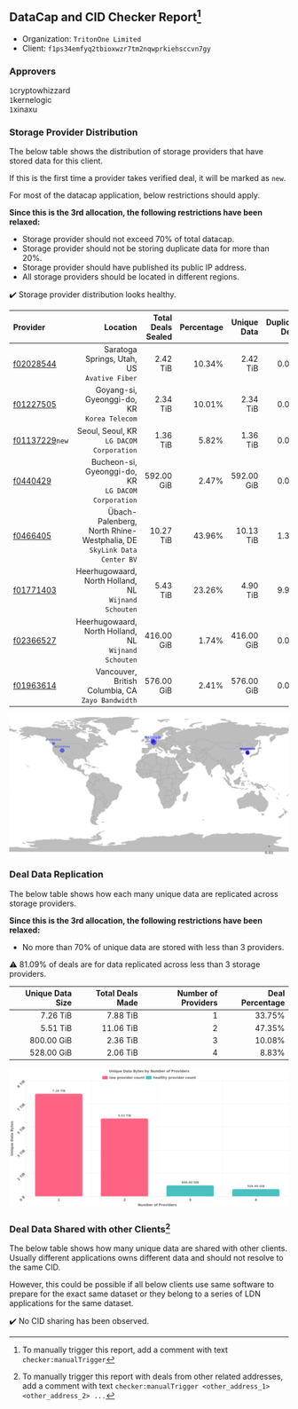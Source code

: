## DataCap and CID Checker Report[^1]
 - Organization: `TritonOne Limited`
 - Client: `f1ps34emfyq2tbioxwzr7tm2nqwprkiehsccvn7gy`
### Approvers
`1`cryptowhizzard<br/>`1`kernelogic<br/>`1`xinaxu

### Storage Provider Distribution
The below table shows the distribution of storage providers that have stored data for this client.

If this is the first time a provider takes verified deal, it will be marked as `new`.

For most of the datacap application, below restrictions should apply.

**Since this is the 3rd allocation, the following restrictions have been relaxed:**
 - Storage provider should not exceed 70% of total datacap.
 - Storage provider should not be storing duplicate data for more than 20%.
 - Storage provider should have published its public IP address.
 - All storage providers should be located in different regions.

✔️ Storage provider distribution looks healthy.

| Provider                                                    |                                                                 Location | Total Deals Sealed | Percentage | Unique Data | Duplicate Deals |
| :---------------------------------------------------------- | -----------------------------------------------------------------------: | -----------------: | ---------: | ----------: | --------------: |
| [f02028544](https://filfox.info/en/address/f02028544)       |                           Saratoga Springs, Utah, US<br/>`Avative Fiber` |           2.42 TiB |     10.34% |    2.42 TiB |           0.00% |
| [f01227505](https://filfox.info/en/address/f01227505)       |                           Goyang-si, Gyeonggi-do, KR<br/>`Korea Telecom` |           2.34 TiB |     10.01% |    2.34 TiB |           0.00% |
| [f01137229](https://filfox.info/en/address/f01137229)`new`  |                              Seoul, Seoul, KR<br/>`LG DACOM Corporation` |           1.36 TiB |      5.82% |    1.36 TiB |           0.00% |
| [f0440429](https://filfox.info/en/address/f0440429)         |                   Bucheon-si, Gyeonggi-do, KR<br/>`LG DACOM Corporation` |         592.00 GiB |      2.47% |  592.00 GiB |           0.00% |
| [f0466405](https://filfox.info/en/address/f0466405)         | Übach-Palenberg, North Rhine-Westphalia, DE<br/>`SkyLink Data Center BV` |          10.27 TiB |     43.96% |   10.13 TiB |           1.33% |
| [f01771403](https://filfox.info/en/address/f01771403)       |                  Heerhugowaard, North Holland, NL<br/>`Wijnand Schouten` |           5.43 TiB |     23.26% |    4.90 TiB |           9.92% |
| [f02366527](https://filfox.info/en/address/f02366527)       |                  Heerhugowaard, North Holland, NL<br/>`Wijnand Schouten` |         416.00 GiB |      1.74% |  416.00 GiB |           0.00% |
| [f01963614](https://filfox.info/en/address/f01963614)       |                     Vancouver, British Columbia, CA<br/>`Zayo Bandwidth` |         576.00 GiB |      2.41% |  576.00 GiB |           0.00% |

<img src="https://raw.githubusercontent.com/data-preservation-programs/filplus-checker-assets/main/filecoin-project/filecoin-plus-large-datasets/issues/1943/1695348765819.png"/>

### Deal Data Replication
The below table shows how each many unique data are replicated across storage providers.


**Since this is the 3rd allocation, the following restrictions have been relaxed:**
- No more than 70% of unique data are stored with less than 3 providers.

⚠️ 81.09% of deals are for data replicated across less than 3 storage providers.

| Unique Data Size | Total Deals Made | Number of Providers | Deal Percentage |
| ---------------: | ---------------: | ------------------: | --------------: |
|         7.26 TiB |         7.88 TiB |                   1 |          33.75% |
|         5.51 TiB |        11.06 TiB |                   2 |          47.35% |
|       800.00 GiB |         2.36 TiB |                   3 |          10.08% |
|       528.00 GiB |         2.06 TiB |                   4 |           8.83% |

<img src="https://raw.githubusercontent.com/data-preservation-programs/filplus-checker-assets/main/filecoin-project/filecoin-plus-large-datasets/issues/1943/1695348766810.png"/>

### Deal Data Shared with other Clients[^3]
The below table shows how many unique data are shared with other clients.
Usually different applications owns different data and should not resolve to the same CID.

However, this could be possible if all below clients use same software to prepare for the exact same dataset or they belong to a series of LDN applications for the same dataset.

✔️ No CID sharing has been observed.

[^1]: To manually trigger this report, add a comment with text `checker:manualTrigger`

[^2]: Deals from those addresses are combined into this report as they are specified with `checker:manualTrigger`

[^3]: To manually trigger this report with deals from other related addresses, add a comment with text `checker:manualTrigger <other_address_1> <other_address_2> ...`

